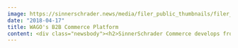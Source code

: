 ```yaml
---
image: https://sinnerschrader.news/media/filer_public_thumbnails/filer_public/51/8d/518d7a47-e43d-419f-b027-b907b2fe1948/wago_com_startseite_700.jpeg__480x288_q85_crop_subsampling-2_upscale.jpg
date: "2018-04-17"
title: WAGO's B2B Commerce Platform
content: <div class="newsbody"><h2>SinnerSchrader Commerce develops front-end for WAGO's integrated B2B platform</h2><p>SinnerSchrader Commerce is developing the front-end for a user-centered B2B Content &amp; Commerce Platform for Wago. The platform will serve the diverse needs of Wago's customers by providing access to relevant information and facilitating intuitive transactions. This "rich front-end“ is based on the latest technology and secures a positive user experience. </p><p>Accessing WAGO's extensive range of products has been simplified for prospective and existing customers alike. Researching products, placing orders, tracking current orders and getting product information has become even more convenient for registered users at wago.com. Thus, making the platform itself a significant player in the WAGO brand experience and its market performance.</p><p><em>"Our new website is a solution hub for our customers, offering a simplified approach to our expansive product range,"</em> reports Dr. Viktor Frei, product owner for WAGO's platform.</p><h3>User-centered product development</h3><p>SinnerSchrader Commerce maintains the steady course of development established during the first phase of development. Contextual inquiries and user interviews were utilized to further develop the B2B Shop and help take it to a higher level. During the second development phase, parts of the current back-end infrastructure will be further developed in tandem with another agency to provide a new user-freindly interface equipped with new features.</p><h3>Agile implementation with an interdisciplinary team</h3><p>For this project, proxy product owners, front-end developers, UX designers, analysts and scrum masters from SinnerSchrader Commerce collaborated with WAGO experts and other content and back-end service providers compiling their expertise to create an interdisciplinary, cross-company agile project team. All parties worked together to ensure that the backlog was efficiently implemented. Focus was on the swift development of a user-centered platform, which will serve as a springboard for further agile development.</p><p><em>"With the launch of wago.de, we have provided WAGO customers optimal access to the products and at the same time given WAGO employees a new customer service tool,"</em> says Frank Giesler, managing director of SinnerSchrader Commerce. <em>"We look forward to continuing our collaborative efforts in the area of internationalization as well as ongoing development of the platform."</em></p><p>Wago's digital commerce platform runs on the omni-channel software SAP Hybris. The platform's front-end uses web solutions such as HTML5, LESS and jQuery to name a few.</p><p>As WAGO's digital agency, SinnerSchrader Commerce is part of in numerous projects, for example the optimization of an augmented iOS reality app for marketing and sales and diverse international content and commerce platforms.</p></div>
---
```


